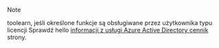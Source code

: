 > [!NOTE]
> toolearn, jeśli określone funkcje są obsługiwane przez użytkownika typu licencji Sprawdź hello [informacji z usługi Azure Active Directory cennik](https://azure.microsoft.com/pricing/details/active-directory/) strony. 

